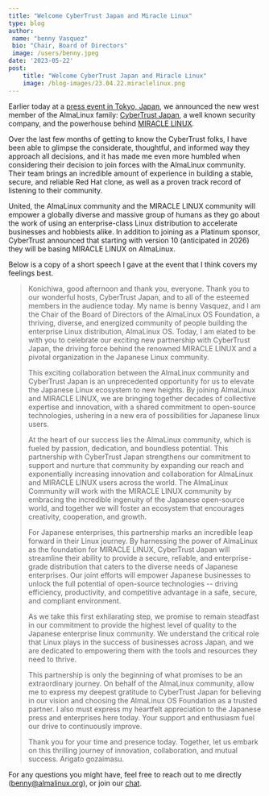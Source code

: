 ```yaml
---
title: "Welcome CyberTrust Japan and Miracle Linux"
type: blog
author: 
 name: "benny Vasquez"
 bio: "Chair, Board of Directors"
 image: /users/benny.jpeg
date: '2023-05-22'
post:
    title: "Welcome CyberTrust Japan and Miracle Linux"
    image: /blog-images/23.04.22.miraclelinux.png
---
```


Earlier today at a [press event in Tokyo, Japan](https://www.businesswire.com/news/home/20230521005022/en/AlmaLinux-OS-Foundation-Welcomes-Cybertrust-Japan-as-a-Platinum-Sponsor), we announced the new west member of the AlmaLinux family: [CyberTrust Japan](https://www.cybertrust.co.jp/pressrelease/2023/0522-almalinux.html), a well known security company, and the powerhouse behind [MIRACLE LINUX](https://www.miraclelinux.com/).

Over the last few months of getting to know the CyberTrust folks, I have been able to glimpse the considerate, thoughtful, and informed way they approach all decisions, and it has made me even more humbled when considering their decision to join forces with the AlmaLinux community. Their team brings an incredible amount of experience in building a stable, secure, and reliable Red Hat clone, as well as a proven track record of listening to their community.

United, the AlmaLinux community and the MIRACLE LINUX community will empower a globally diverse and massive group of humans as they go about the work of using an enterprise-class Linux distribution to accelerate businesses and hobbiests alike. In addition to joining as a Platinum sponsor, CyberTrust announced that starting with version 10 (anticipated in 2026) they will be basing MIRACLE LINUX on AlmaLinux.

Below is a copy of a short speech I gave at the event that I think covers my feelings best.

> Konichiwa, good afternoon and thank you, everyone. Thank you to our wonderful hosts, CyberTrust Japan, and to all of the esteemed members in the audience today. My name is benny Vasquez, and I am the Chair of the Board of Directors of the AlmaLinux OS Foundation, a thriving, diverse, and energized community of people building the enterprise Linux distribution, AlmaLinux OS. Today, I am elated to be with you to celebrate our exciting new partnership with CyberTrust Japan, the driving force behind the renowned MIRACLE LINUX and a pivotal organization in the Japanese Linux community.
> 
> This exciting collaboration between the AlmaLinux community and CyberTrust Japan is an unprecedented opportunity for us to elevate the Japanese Linux ecosystem to new heights. By joining AlmaLinux and MIRACLE LINUX, we are bringing together decades of collective expertise and innovation, with a shared commitment to open-source technologies, ushering in a new era of possibilities for Japanese linux users.
> 
> At the heart of our success lies the AlmaLinux community, which is fueled by passion, dedication, and boundless potential. This partnership with CyberTrust Japan strengthens our commitment to support and nurture that community by expanding our reach and exponentially increasing innovation and collaboration for AlmaLinux and MIRACLE LINUX users across the world. The AlmaLinux Community will work with the MIRACLE LINUX community by embracing the incredible ingenuity of the Japanese open-source world, and together we will foster an ecosystem that encourages creativity, cooperation, and growth.
> 
> For Japanese enterprises, this partnership marks an incredible leap forward in their Linux journey. By harnessing the power of AlmaLinux as the foundation for MIRACLE LINUX, CyberTrust Japan will streamline their ability to provide a secure, reliable, and enterprise-grade distribution that caters to the diverse needs of Japanese enterprises. Our joint efforts will empower Japanese businesses to unlock the full potential of open-source technologies -- driving efficiency, productivity, and competitive advantage in a safe, secure, and compliant environment.
> 
> As we take this first exhilarating step, we promise to remain steadfast in our commitment to provide the highest level of quality to the Japanese enterprise linux community. We understand the critical role that Linux plays in the success of businesses across Japan, and we are dedicated to empowering them with the tools and resources they need to thrive.
> 
> This partnership is only the beginning of what promises to be an extraordinary journey. On behalf of the AlmaLinux community, allow me to express my deepest gratitude to CyberTrust Japan for believing in our vision and choosing the AlmaLinux OS Foundation as a trusted partner. I also must express my heartfelt appreciation to the Japanese press and enterprises here today. Your support and enthusiasm fuel our drive to continuously improve.
> 
> Thank you for your time and presence today. Together, let us embark on this thrilling journey of innovation, collaboration, and mutual success. Arigato gozaimasu.

For any questions you might have, feel free to reach out to me directly (<a href="mailto:benny@almalinux.org">benny@almalinux.org</a>), or join our <a href="https://chat.almalinux.org">chat</a>.
